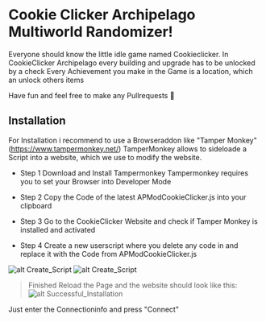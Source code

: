 # Cookie Clicker Archipelago Multiworld Randomizer!

Everyone should know the little idle game named Cookieclicker.
In CookieClicker Archipelago every building and upgrade has to be unlocked by a check
Every Achievement you make in the Game is a location, which an unlock others items

Have fun and feel free to make any Pullrequests 🍪

## Installation

For Installation i recommend to use a Browseraddon like "Tamper Monkey" (https://www.tampermonkey.net/)
TamperMonkey allows to sideloade a Script into a website, which we use to modify the website.

- Step 1
Download and Install Tampermonkey
Tampermonkey requires you to set your Browser into Developer Mode

- Step 2
Copy the Code of the latest APModCookieClicker.js into your clipboard

- Step 3
Go to the CookieClicker Website and check if Tamper Monkey is installed and activated

- Step 4
Create a new userscript where you delete any code in and replace it with the Code from APModCookieClicker.js

![alt Create_Script](https://github.com/Simik1997/AP_CookieClicker/blob/main/Manuals/Create_Userscript.png)
![alt Create_Script](https://github.com/Simik1997/AP_CookieClicker/blob/main/Manuals/Paste_Userscript.png)

> Finished
Reload the Page and the website should look like this:
![alt Successful_Installation](https://github.com/Simik1997/AP_CookieClicker/blob/main/Manuals/Successful_Installation.png)

Just enter the Connectioninfo and press "Connect" 




